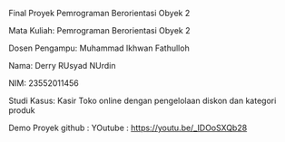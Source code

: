 Final Proyek Pemrograman Berorientasi Obyek 2

Mata Kuliah: Pemrograman Berorientasi Obyek 2

Dosen Pengampu: Muhammad Ikhwan Fathulloh

Nama: Derry RUsyad NUrdin

NIM: 23552011456

Studi Kasus: Kasir Toko online dengan pengelolaan diskon dan kategori produk

Demo Proyek
github :
YOutube : https://youtu.be/_IDOoSXQb28
